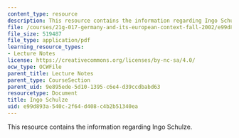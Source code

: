 ```yaml
---
content_type: resource
description: This resource contains the information regarding Ingo Schulze.
file: /courses/21g-017-germany-and-its-european-context-fall-2002/e99d893a540c2f64d408c4b2b51340ea_MIT21G_017F02_lec_7_1.pdf
file_size: 519487
file_type: application/pdf
learning_resource_types:
- Lecture Notes
license: https://creativecommons.org/licenses/by-nc-sa/4.0/
ocw_type: OCWFile
parent_title: Lecture Notes
parent_type: CourseSection
parent_uid: 9e895ede-5d10-1395-c6e4-d39ccdbabd63
resourcetype: Document
title: Ingo Schulze
uid: e99d893a-540c-2f64-d408-c4b2b51340ea
---
```

This resource contains the information regarding Ingo Schulze.